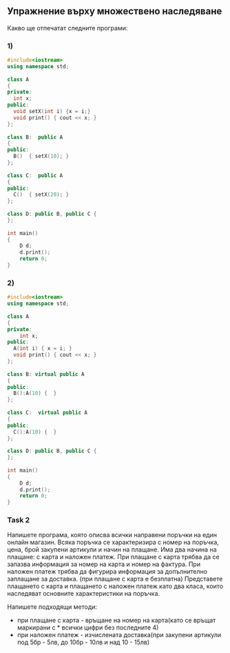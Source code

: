 ## Упражнение върху множествено наследяване

Какво ще отпечатат следните програми:

### 1)

```c++
#include<iostream>
using namespace std;
  
class A
{
private:
  int x;
public:
  void setX(int i) {x = i;}
  void print() { cout << x; }
};
  
class B:  public A
{
public:
  B()  { setX(10); }
};
  
class C:  public A  
{
public:
  C()  { setX(20); }
};
  
class D: public B, public C {
};
  
int main()
{
    D d;
    d.print();
    return 0;
}
```

### 2)

```c++
#include<iostream>
using namespace std;
  
class A
{
private:
    int x;
public:
  A(int i) { x = i; }
  void print() { cout << x; }
};
  
class B: virtual public A
{
public:
  B():A(10) {  }
};
  
class C:  virtual public A 
{
public:
  C():A(10) {  }
};
  
class D: public B, public C {
};
  
int main()
{
    D d;
    d.print();
    return 0;
}
```

### Task 2

Напишете програма, която описва всички направени поръчки на един онлайн магазин. Всяка поръчка се характеризира с номер на поръчка, цена, брой закупени артикули и начин на плащане.
Има два начина на плащане: с карта и наложен платеж. При плащане с карта трябва да се запазва информация за номер на карта и номер на фактура. При наложен платеж трябва да фигурира информация за допълнително заплащане за доставка. (при плащане с карта е безплатна)
Представете плащането с карта и плащането с наложен платеж като два класа, които наследяват основните характеристики на поръчка.

Напишете подходящи методи:
- при плащане с карта - връщане на номер на карта(като се връщат маркирани с * всички цифри без последните 4)
- при наложен платеж - изчислената доставка(при закупени артикули под 5бр - 5лв, до 10бр - 10лв и над 10 - 15лв)  